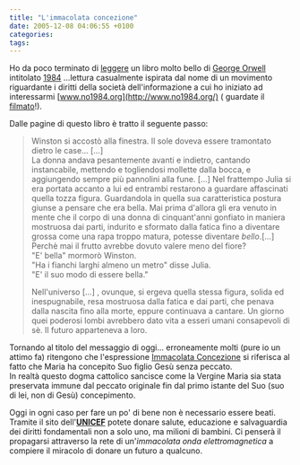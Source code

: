 ```yaml
---
title: "L'immacolata concezione"
date: 2005-12-08 04:06:55 +0100
categories: 
tags: 
---
```


Ho da poco terminato di [leggere](http://zatoichi.homeip.net/~brain/wiki/index.php/Books#Narattiva) un libro molto bello di [George Orwell](http://it.wikipedia.org/wiki/George_Orwell) intitolato [1984](http://it.wikipedia.org/wiki/1984_%28libro%29) ...lettura casualmente ispirata dal nome di un movimento riguardante i diritti della società dell'informazione a cui ho iniziato ad interessarmi [www.no1984.org](http://www.no1984.org/) ( guardate il [filmato](http://www.no1984.org/Trusted_Computing_movie)!). 

Dalle pagine di questo libro è tratto il seguente passo:

> Winston si accostò alla finestra. Il sole doveva essere tramontato dietro le case... [...]  
> La donna andava pesantemente avanti e indietro, cantando instancabile, mettendo e togliendosi mollette dalla bocca, e aggiungendo sempre più pannolini alla fune. [...] Nel frattempo Julia si era portata accanto a lui ed entrambi restarono a guardare affascinati quella tozza figura. Guardandola in quella sua caratteristica postura giunse a pensare che era bella. Mai prima d'allora gli era venuto in mente che il corpo di una donna di cinquant'anni gonfiato in maniera mostruosa dai parti, indurito e sformato dalla fatica fino a diventare grossa come una rapa troppo matura, potesse diventare _bello_.[...]  
> Perchè mai il frutto avrebbe dovuto valere meno del fiore?  
> "E' bella" mormorò Winston.  
> "Ha i fianchi larghi almeno un metro" disse Julia.  
> "E' il suo modo di essere bella."  
>
> Nell'universo [...] , ovunque, si ergeva quella stessa figura, solida ed inespugnabile, resa mostruosa dalla fatica e dai parti, che penava dalla nascita fino alla morte, eppure continuava a cantare. Un giorno quei poderosi lombi avrebbero dato vita a esseri umani consapevoli di sè. Il futuro apparteneva a loro.

Tornando al titolo del messaggio di oggi... erroneamente molti (pure io un attimo fa) ritengono che l'espressione [Immacolata Concezione](http://it.wikipedia.org/wiki/Immacolata_Concezione) si riferisca al fatto che Maria ha concepito Suo figlio Gesù senza peccato.  
In realtà questo dogma cattolico sancisce come la Vergine Maria sia stata preservata immune dal peccato originale fin dal primo istante del Suo (suo di lei, non di Gesù) concepimento. 

Oggi in ogni caso per fare un po' di bene non è necessario essere beati. Tramite il sito dell'**[UNICEF](http://www.unicef.it)** potete donare salute, educazione e salvaguardia dei diritti fondamentali non a solo uno, ma milioni di bambini. Ci penserà il propagarsi attraverso la rete di un'_immacolata onda elettromagnetica_ a compiere il miracolo di donare un futuro a qualcuno.
